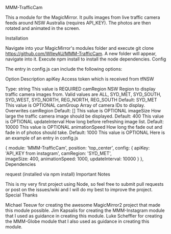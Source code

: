 MMM-TrafficCam

This a module for the MagicMirror. It pulls images from live traffic camera feeds around NSW Australia (requires API_KEY). The photos are then rotated and animated in the screen.

Installation

Navigate into your MagicMirror's modules folder and execute git clone https://github.com/WIleyAU/MMM-TrafficCam. A new folder will appear, navigate into it.
Execute npm install to install the node dependencies.
Config

The entry in config.js can include the following options:



Option	Description
apiKey	Access token which is received from tfNSW

Type: string
This value is REQUIRED
camRegion	NSW Region to display traffic camera images from.
Valid values are ALL, SYD_MET, SYD_SOUTH, SYD_WEST, SYD_NORTH, REG_NORTH, REG_SOUTH
Default: SYD_MET
This value is OPTIONAL
camGroup	Array of camera IDs to display. Overwrites camRegion
Default: []
This value is OPTIONAL
imageSize	How large the traffic camera image should be displayed.
Default: 400
This value is OPTIONAL
updateInterval	How long before refreshing image list.
Default: 10000
This value is OPTIONAL
animationSpeed	How long the fade out and fade in of photos should take.
Default: 1000
This value is OPTIONAL
Here is an example of an entry in config.js

{
	module: 'MMM-TrafficCam',
	position: 'top_center',
	config: {
		apiKey: 'API_KEY from instagram',
		camRegion: 'SYD_MET',  
		imageSize: 400,
		animationSpeed: 1000,
		updateInterval: 10000
	}
},
Dependencies

request (installed via npm install)
Important Notes

This is my very first project using Node, so feel free to submit pull requests or post on the issues/wiki and I will do my best to improve the project.
Special Thanks

Michael Teeuw for creating the awesome MagicMirror2 project that made this module possible.
Jim Kapsalis for creating the MMM-Instagram module that I used as guidance in creating this module.
Luke Scheffler for creating the MMM-Globe module that I also used as guidance in creating this module.
